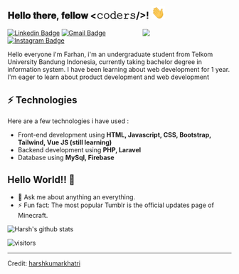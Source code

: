<h2> 𝐇𝐞𝐥𝐥𝐨 𝐭𝐡𝐞𝐫𝐞, 𝐟𝐞𝐥𝐥𝐨𝐰 <𝚌𝚘𝚍𝚎𝚛𝚜/>! <img src="https://raw.githubusercontent.com/ABSphreak/ABSphreak/master/gifs/Hi.gif" width="30px"></h2>

<img align='right' src='https://c.tenor.com/-z2KfO5zAckAAAAM/hello-there-baby-yoda.gif' width='200"'>

[![Linkedin Badge](https://img.shields.io/badge/-pratamafarhan10-blue?style=flat-square&logo=Linkedin&logoColor=white&link=https://www.linkedin.com/in/farhan-pratama-3aa99717a/)](https://www.linkedin.com/in/farhan-pratama-3aa99717a/)
[![Gmail Badge](https://img.shields.io/badge/-pratamafarhan10@gmail.com-c14438?style=flat-square&logo=Gmail&logoColor=white&link=mailto:pratamafarhan10@gmail.com)](mailto:mailharshkhatri@gmail.com) [![Instagram Badge](https://img.shields.io/badge/fprtm_-E4405F?style=for-the-badge&logo=instagram&logoColor=white
)](https://www.instagram.com/fprtm_/)

Hello everyone i'm Farhan, i'm an undergraduate student from Telkom University Bandung Indonesia, currently taking bachelor degree in information system. I have been learning about web development for 1 year. I'm eager to learn about product development and web development
<!-- ## 👯 Communities
* DSC Lead
* Mentor at HackItShipIt(MLH), Hack for the people, HackinCodes
* Microsoft Student Learn Ambassador(MSP/MLSA)
* Deeplearning.ai event ambassador
* Management Team Lead at Voice Of Code
* CSE Club at CPU
* CamPus Ambassador at Coding Ninja and Humanity Welfare Council
* Internshala Student Partner-16 -->
## ⚡ Technologies
Here are a few technologies i have used :
- Front-end development using **HTML, Javascript, CSS, Bootstrap, Tailwind, Vue JS (still learning)**
- Backend development using **PHP, Laravel**
- Database using **MySql, Firebase**
## Hello World!! 🤔
- 💬 Ask me about anything an everything.
- ⚡ Fun fact: The most popular Tumblr is the official updates page of Minecraft.

![Harsh's github stats](https://github-readme-stats.vercel.app/api?username=pratamafarhan10&hide=["issues"]&show_icons=true)

![visitors](https://visitor-badge.glitch.me/badge?page_id=pratamafarhan10.pratamafarhan10)

----
Credit: [harshkumarkhatri](https://github.com/harshkumarkhatri)

<!--
**pratamafarhan10/pratamafarhan10** is a ✨ _special_ ✨ repository because its `README.md` (this file) appears on your GitHub profile.

Here are some ideas to get you started:

- 🔭 I’m currently working on ...
- 🌱 I’m currently learning ...
- 👯 I’m looking to collaborate on ...
- 🤔 I’m looking for help with ...
- 💬 Ask me about ...
- 📫 How to reach me: ...
- 😄 Pronouns: ...
- ⚡ Fun fact: ...
-->
